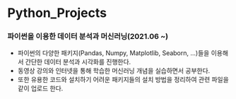 # Python_Projects
### 파이썬을 이용한 데이터 분석과 머신러닝(2021.06 ~)

- 파이썬의 다양한 패키지(Pandas, Numpy, Matplotlib, Seaborn, ...)들을 이용해서 간단한 데이터 분석과 시각화를 진행한다.  
- 동영상 강의와 인터넷을 통해 학습한 머신러닝 개념을 실습하면서 공부한다.  
- 또한 유용한 코드와 설치하기 어려운 패키지들의 설치 방법을 정리하여 관련 파일을 같이 업로드 한다.
